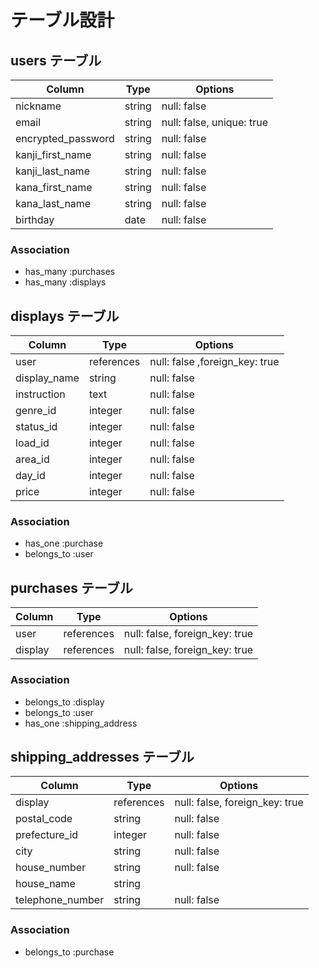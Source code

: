 # テーブル設計

## users テーブル

| Column             | Type    | Options                   |
| ------------------ | ------- | ------------------------- |
| nickname           | string  | null: false               |
| email              | string  | null: false, unique: true |
| encrypted_password | string  | null: false               |
| kanji_first_name   | string  | null: false               |
| kanji_last_name    | string  | null: false               |
| kana_first_name    | string  | null: false               |
| kana_last_name     | string  | null: false               |
| birthday           | date    | null: false               |

### Association

- has_many :purchases
- has_many :displays

## displays テーブル

| Column       | Type       | Options                       |
| ------------ | ---------- | ----------------------------- |
| user         | references | null: false ,foreign_key: true|
| display_name | string     | null: false                   |
| instruction  | text       | null: false                   |
| genre_id     | integer    | null: false                   |
| status_id    | integer    | null: false                   |
| load_id      | integer    | null: false                   |
| area_id      | integer    | null: false                   |
| day_id       | integer    | null: false                   |
| price        | integer    | null: false                   |


### Association

- has_one    :purchase
- belongs_to :user

## purchases テーブル

| Column      | Type       | Options                        |
| ----------- | ---------- | ------------------------------ |
| user        | references | null: false, foreign_key: true |
| display     | references | null: false, foreign_key: true |


### Association

- belongs_to :display
- belongs_to :user
- has_one :shipping_address

## shipping_addresses テーブル

| Column           | Type       | Options                        |
| ---------------- | ---------- | ------------------------------ |
| display          | references | null: false, foreign_key: true |
| postal_code      | string     | null: false                    |
| prefecture_id    | integer    | null: false                    |
| city             | string     | null: false                    |
| house_number     | string     | null: false                    |
| house_name       | string     |                                |
| telephone_number | string     | null: false                    |

### Association

- belongs_to :purchase

